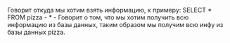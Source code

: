 Говорит откуда мы хотим взять информацию, к примеру:
SELECT \* 
FROM pizza - \* - Говорит о том, что мы хотим получить всю информацию из базы данных, таким образом мы получим всю инфу из базы данных pizza.
